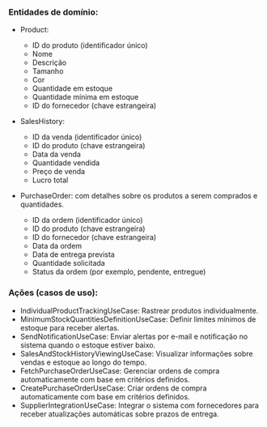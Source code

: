 
### Entidades de domínio:

* Product:
  * ID do produto (identificador único)
  * Nome
  * Descrição
  * Tamanho
  * Cor
  * Quantidade em estoque
  * Quantidade mínima em estoque
  * ID do fornecedor (chave estrangeira)
 
* SalesHistory:
  * ID da venda (identificador único)
  * ID do produto (chave estrangeira)
  * Data da venda
  * Quantidade vendida
  * Preço de venda
  * Lucro total
  
* PurchaseOrder: com detalhes sobre os produtos a serem comprados e quantidades.
  * ID da ordem (identificador único)
  * ID do produto (chave estrangeira)
  * ID do fornecedor (chave estrangeira)
  * Data da ordem
  * Data de entrega prevista
  * Quantidade solicitada
  * Status da ordem (por exemplo, pendente, entregue)
    
### Ações (casos de uso):

* IndividualProductTrackingUseCase: Rastrear produtos individualmente.
* MinimumStockQuantitiesDefinitionUseCase: Definir limites mínimos de estoque para receber alertas.
* SendNotificationUseCase: Enviar alertas por e-mail e notificação no sistema quando o estoque estiver baixo.
* SalesAndStockHistoryViewingUseCase: Visualizar informações sobre vendas e estoque ao longo do tempo.
* FetchPurchaseOrderUseCase: Gerenciar ordens de compra automaticamente com base em critérios definidos.
* CreatePurchaseOrderUseCase: Criar ordens de compra automaticamente com base em critérios definidos.
* SupplierIntegrationUseCase: Integrar o sistema com fornecedores para receber atualizações automáticas sobre prazos de entrega.
